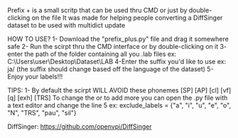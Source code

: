 Prefix + is a small scritp that can be used thru CMD or just by double-clicking on the file
It was made for helping people converting a DiffSinger dataset to be used with multidict update

HOW TO USE?
  1- Download the "prefix_plus.py" file and drag it somewhere safe
  2- Run the scirpt thru the CMD interface or by double-clicking on it
  3- enter the path of the folder containing all you .lab files
    ex: C:\Users\user\Desktop\Dataset\LAB
  4-Enter the suffix you'd like to use
    ex: ja/ (the suffix should change based off the language of the dataset) 
  5- Enjoy your labels!!!

TIPS:
  1- By default the scirpt WILL AVOID these phonemes [SP] [AP] [cl] [vf] [q] [exh] [TRS]
     To change the or to add more you can open the .py file with a text editor and change the line 5
    ex:     exclude_labels = {"a", "i", "u", "e", "o", "N", "TRS", "pau", "sil"}

DiffSinger: https://github.com/openvpi/DiffSinger
